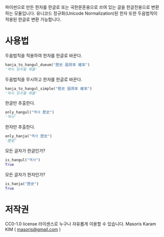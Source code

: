 파이썬으로 만든 한자를 한글로 또는 국한문혼용으로 쓰여 있는 글을 한글전용으로 변환하는 모듈입니다. 유니코드 정규화(Unicode Normalization)된 한자 또한 두음법칙이 적용된 한글로 변환 가능합니다.

# 사용법
두음법칙을 적용하여 한자를 한글로 바꾼다.
```python
hanja_to_hangul_dueum("歷史 圓周率 確率")
'역사 원주율 확률'
```
두음법칙을 무시하고 한자를 한글로 바꾼다.
```python
hanja_to_hangul_simple("歷史 圓周率 確率")
'력사 원주률 확률'
```
한글만 추출한다.
```python
only_hangul("역사 歷史")
'역사'
```
한자만 추출한다.
```python
only_hanja("역사 歷史")
'歷史'
```
모든 글자가 한글인가?
```python
is_hangul("역사")
True
```
모든 글자가 한자인가?
```python
is_hanja("歷史")
True
```

# 저작권
CC0-1.0 license 라이센스로 누구나 자유롭게 이용할 수 있습니다.
Masoris Karam KIM ( masoris@gmail.com )